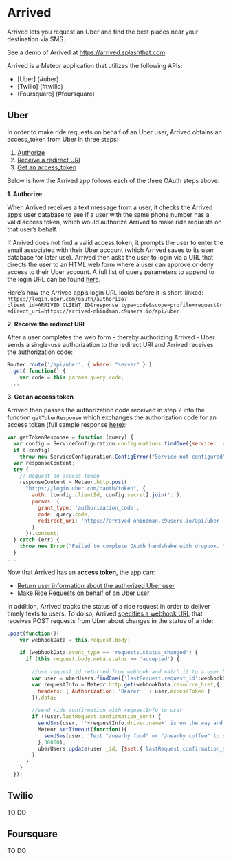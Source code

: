 # Arrived

Arrived lets you request an Uber and find the best places near your destination via SMS.

See a demo of Arrived at https://arrived.splashthat.com

Arrived is a Meteor application that utilizes the following APIs:
* [Uber] (#uber)
* [Twilio] (#twilio)
* [Foursquare] (#foursquare)

## <a name="uber"></a> Uber
In order to make ride requests on behalf of an Uber user, Arrived obtains an access_token from Uber in three steps:

1. [Authorize](https://github.com/nhindman/Arrived/blob/master/server/twillo.js#L235)
2. [Receive a redirect URI](https://github.com/nhindman/Arrived/blob/master/server/twillo.js#L89)
3. [Get an access_token](https://github.com/nhindman/Arrived/blob/master/server/twillo.js#L26)

Below is how the Arrived app follows each of the three OAuth steps above:

**1. Authorize**

When Arrived receives a text message from a user, it checks the Arrived app’s user database to see if a user with the same phone number has a valid access token, which would authorize Arrived to make ride requests on that user’s behalf.

If Arrived does not find a valid access token, it prompts the user to enter the email associated with their Uber account (which Arrived saves to its user database for later use). Arrived then asks the user to login via a URL that directs the user to an HTML web form where a user can approve or deny access to their Uber account. A full list of query parameters to append to the login URL can be found [here](https://developer.uber.com/docs/authentication#section-step-one-authorize). 

Here’s how the Arrived app’s login URL looks before it is short-linked:
`https://login.uber.com/oauth/authorize?client_id=ARRIVED_CLIENT_ID&response_type=code&scope=profile+request&redirect_uri=https://arrived-nhindman.c9users.io/api/uber`

**2. Receive the redirect URI**

After a user completes the web form - thereby authorizing Arrived - Uber sends a single-use authorization to the redirect URI and Arrived receives the authorization code:
```javascript
Router.route('/api/uber', { where: "server" } )
 .get( function() {
    var code = this.params.query.code;
 ...
```

**3. Get an access token**

Arrived then passes the authorization code received in step 2 into the function `getTokenResponse` which exchanges the authorization code for an access token (full sample response [here](https://developer.uber.com/docs/authentication#section-step-three-get-an-access-token)):

```javascript
var getTokenResponse = function (query) {
  var config = ServiceConfiguration.configurations.findOne({service: 'uber'});
  if (!config)
    throw new ServiceConfiguration.ConfigError("Service not configured");
  var responseContent;
  try {
    // Request an access token
    responseContent = Meteor.http.post(
      "https://login.uber.com/oauth/token", {
        auth: [config.clientId, config.secret].join(':'),
        params: {
          grant_type: 'authorization_code',
          code: query.code,
          redirect_uri: 'https://arrived-nhindman.c9users.io/api/uber'
        }
      }).content;
  } catch (err) {
    throw new Error("Failed to complete OAuth handshake with dropbox. " + err.message);
  }
...  
```

Now that Arrived has an **access token**, the app can:
* [Return user information about the authorized Uber user](https://github.com/nhindman/Arrived/blob/master/server/twillo.js#L63)
* [Make Ride Requests on behalf of an Uber user](https://github.com/nhindman/Arrived/blob/master/server/twillo.js#L220)

In addition, Arrived tracks the status of a ride request in order to deliver timely texts to users. To do so, Arrived [specifies a webhook URL](https://github.com/nhindman/Arrived/blob/master/server/twillo.js#L113) that receives POST requests from Uber about changes in the status of a ride:

```javascript
.post(function(){
    var webhookData = this.request.body;
    
    if (webhookData.event_type == 'requests.status_changed') {
      if (this.request.body.meta.status == 'accepted') {
        
        //use request id returned from webhook and match it to a user based on the request id saved in my app
        var user = uberUsers.findOne({'lastRequest.request_id':webhookData.meta.resource_id});
        var requestInfo = Meteor.http.get(webhookData.resource_href,{
          headers: { Authorization: 'Bearer ' + user.accessToken }
        }).data;
        
        //send ride confirmation with requestInfo to user
        if (!user.lastRequest.confirmation_sent) {
          sendSms(user, ''+requestInfo.driver.name+' is on the way and will arrive in '+requestInfo.eta+'. Look out for a '+requestInfo.vehicle.make+' with the license plate '+requestInfo.vehicle.license_plate+'!');
          Meteor.setTimeout(function(){
            sendSms(user, 'Text "/nearby food" or "/nearby coffee" to see places near your destination');
          },30000);
          uberUsers.update(user._id, {$set:{'lastRequest.confirmation_sent':true}});
        }
      }
    }
  });
```

## <a name="uber"></a> Twilio
TO DO 
## <a name="uber"></a> Foursquare
TO DO
